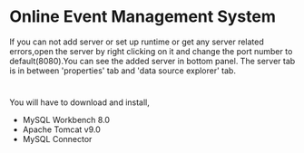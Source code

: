# Online Event Management System
 If you can not add server or set up runtime or get any server related errors,open the server by right clicking on it and change the port number to default(8080).You can see the added server in bottom panel. The server tab is in between 'properties' tab and 'data source explorer' tab.
#
 You will have to download and install,
  - MySQL Workbench 8.0
  - Apache Tomcat v9.0
  - MySQL Connector
